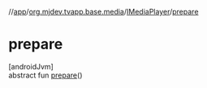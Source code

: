 //[app](../../../index.md)/[org.mjdev.tvapp.base.media](../index.md)/[IMediaPlayer](index.md)/[prepare](prepare.md)

# prepare

[androidJvm]\
abstract fun [prepare](prepare.md)()
